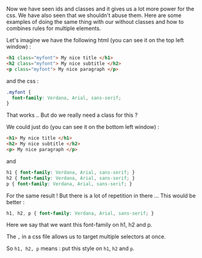 Now we have seen ids and classes and it gives us a lot more power for the css.
We have also seen that we shouldn't abuse them.
Here are some examples of doing the same thing with our without classes and how to combines rules for multiple elements.

Let's imagine we have the following html (you can see it on the top left window) :

```html
<h1 class="myfont"> My nice title </h1>
<h2 class="myfont"> My nice subtitle </h2>
<p class="myfont"> My nice paragraph </p>
```

and the css :

```css
.myfont {
  font-family: Verdana, Arial, sans-serif;
}
```

That works .. But do we really need a class for this ?

We could just do (you can see it on the bottom left window) :

```html
<h1> My nice title </h1>
<h2> My nice subtitle </h2>
<p> My nice paragraph </p>
```

and

```css
h1 { font-family: Verdana, Arial, sans-serif; }
h2 { font-family: Verdana, Arial, sans-serif; }
p { font-family: Verdana, Arial, sans-serif; }
```

For the same result !
But there is a lot of repetition in there ...
This would be better :

```css
h1, h2, p { font-family: Verdana, Arial, sans-serif; }
```

Here we say that we want this font-family on h1, h2 and p.

The `,` in a css file allows us to target multiple selectors at once.

So `h1, h2, p` means : put this style on `h1`, `h2` and `p`.



